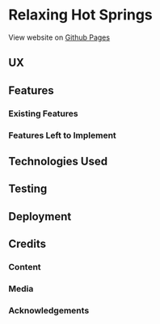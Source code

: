 # Relaxing Hot Springs

View website on [Github Pages](https://freddorn.github.io/north-american-vacation/)



 
## UX
 





## Features


 
### Existing Features




### Features Left to Implement


## Technologies Used



## Testing



## Deployment




## Credits

### Content


### Media


### Acknowledgements

